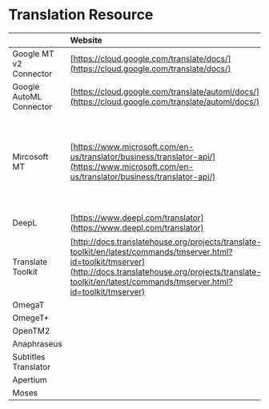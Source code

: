 # Translation Resource

|  | Website | Free |
| :--- | :--- | :--- |
| Google MT v2 Connector | [https://cloud.google.com/translate/docs/](https://cloud.google.com/translate/docs/) | yes |
| Google AutoML Connector | [https://cloud.google.com/translate/automl/docs/](https://cloud.google.com/translate/automl/docs/) | yes |
| Mircosoft MT | [https://www.microsoft.com/en-us/translator/business/translator-api/](https://www.microsoft.com/en-us/translator/business/translator-api/) | yes, 填好信用卡等信息后有免费试用 |
| DeepL | [https://www.deepl.com/translator](https://www.deepl.com/translator) | 4.99欧 |
| Translate Toolkit | [http://docs.translatehouse.org/projects/translate-toolkit/en/latest/commands/tmserver.html?id=toolkit/tmserver](http://docs.translatehouse.org/projects/translate-toolkit/en/latest/commands/tmserver.html?id=toolkit/tmserver) |  |
| OmegaT |  |  |
| OmegeT+ |  |  |
| OpenTM2 |  |  |
| Anaphraseus |  |  |
| Subtitles Translator |  |  |
| Apertium |  |  |
| Moses |  |  |



